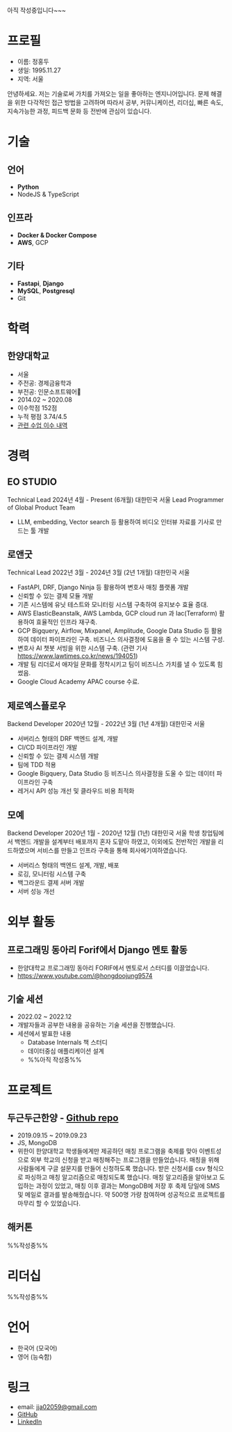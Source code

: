 아직 작성중입니다~~~

# 프로필

- 이름: 정홍두
- 생일: 1995.11.27
- 지역: 서울

안녕하세요. 저는 기술로써 가치를 가져오는 일을 좋아하는 엔지니어입니다. 문제 해결을 위한 다각적인 접근 방법을 고려하며 따라서 공부, 커뮤니케이션, 리더십, 빠른 속도, 지속가능한 과정, 피드백 문화 등 전반에 관심이 있습니다.

# 기술

## 언어

- **Python**
- NodeJS & TypeScript

## 인프라

- **Docker & Docker Compose**
- **AWS**, GCP

## 기타

- **Fastapi**, **Django**
- **MySQL**, **Postgresql**
- Git

# 학력

## 한양대학교

- 서울
- 주전공: 경제금융학과
- 부전공: 인문소프트웨어
- 2014.02 ~ 2020.08
- 이수학점 152점
- 누적 평점 3.74/4.5
- [관련 수업 이수 내역](https://github.com/hongdoojung/RESUME/blob/master/COURSE.md)

# 경력

## EO STUDIO
Technical Lead
2024년 4월 - Present (6개월)
대한민국 서울
Lead Programmer of Global Product Team
- LLM, embedding, Vector search 등 활용하여 비디오 인터뷰 자료를 기사로 만드는 툴 개발

## 로앤굿
Technical Lead
2022년 3월 - 2024년 3월 (2년 1개월)
대한민국 서울
- FastAPI, DRF, Django Ninja 등 활용하여 변호사 매칭 플랫폼 개발
- 신뢰할 수 있는 결제 모듈 개발
- 기존 시스템에 유닛 테스트와 모니터링 시스템 구축하여 유지보수 효율 증대.
- AWS ElasticBeanstalk, AWS Lambda, GCP cloud run 과 Iac(Terraform) 활용하여 효율적인 인프라 재구축.
- GCP Bigquery, Airflow, Mixpanel, Amplitude, Google Data Studio 등 활용하여 데이터 파이프라인 구축. 비즈니스 의사결정에 도움을 줄 수 있는 시스템 구성.
- 변호사 AI 챗봇 서빙을 위한 시스템 구축. (관련 기사 https://www.lawtimes.co.kr/news/194051)
- 개발 팀 리더로서 애자일 문화를 정착시키고 팀이 비즈니스 가치를 낼 수 있도록 힘썼음.
- Google Cloud Academy APAC course 수료.

## 제로엑스플로우
Backend Developer
2020년 12월 - 2022년 3월 (1년 4개월)
대한민국 서울
- 서버리스 형태의 DRF 백엔드 설계, 개발
- CI/CD 파이프라인 개발
- 신뢰할 수 있는 결제 시스템 개발
- 팀에 TDD 적용
- Google Bigquery, Data Studio 등 비즈니스 의사결정을 도울 수 있는 데이터 파이프라인 구축
- 레거시 API 성능 개선 및 클라우드 비용 최적화

## 모예
Backend Developer
2020년 1월 - 2020년 12월 (1년)
대한민국 서울
학생 창업팀에서 백엔드 개발을 설계부터 배포까지 혼자 도맡아 하였고, 이외에도 전반적인 개발을 리드하였으며 서비스를 만들고 인프라 구축을 통해 회사에기여하였습니다.
- 서버리스 형태의 백엔드 설계, 개발, 배포
- 로깅, 모니터링 시스템 구축
- 백그라운드 결제 서버 개발
- 서버 성능 개선

# 외부 활동

## 프로그래밍 동아리 Forif에서 Django 멘토 활동

- 한양대학교 프로그래밍 동아리 FORIF에서 멘토로서 스터디를 이끌었습니다.
- https://www.youtube.com/@hongdoojung9574

## 기술 세션

- 2022.02 ~ 2022.12
- 개발자들과 공부한 내용을 공유하는 기술 세션을 진행했습니다.
- 세션에서 발표한 내용
  - Database Internals 책 스터디
  - 데이터중심 애플리케이션 설계
  - %%아직 작성중%%

# 프로젝트

## 두근두근한양 - [Github repo](https://github.com/weehan-dev/dodohan)

- 2019.09.15 ~ 2019.09.23
- JS, MongoDB
- 위한이 한양대학교 학생들에게만 제공하던 매칭 프로그램을 축제를 맞아 이벤트성으로 외부 학교의 신청을 받고 매칭해주는 프로그램을 만들었습니다. 매칭을 위해 사람들에게 구글 설문지를 만들어 신청하도록 했습니다. 받은 신청서를 csv 형식으로 파싱하고 매칭 알고리즘으로 매칭되도록 했습니다. 매칭 알고리즘을 알아보고 도입하는 과정이 있었고, 매칭 이후 결과는 MongoDB에 저장 후 축제 당일에 SMS 및 메일로 결과를 발송해줬습니다. 약 500명 가량 참여하며 성공적으로 프로젝트를 마무리 할 수 있었습니다.

## 해커톤
%%작성중%%

# 리더십

%%작성중%%

# 언어

- 한국어 (모국어)
- 영어 (능숙함)

# 링크

- email: <jja02059@gmail.com>
- [GitHub](https://github.com/hongdoojung)
- [LinkedIn](https://www.linkedin.com/in/hongdoojung/)
